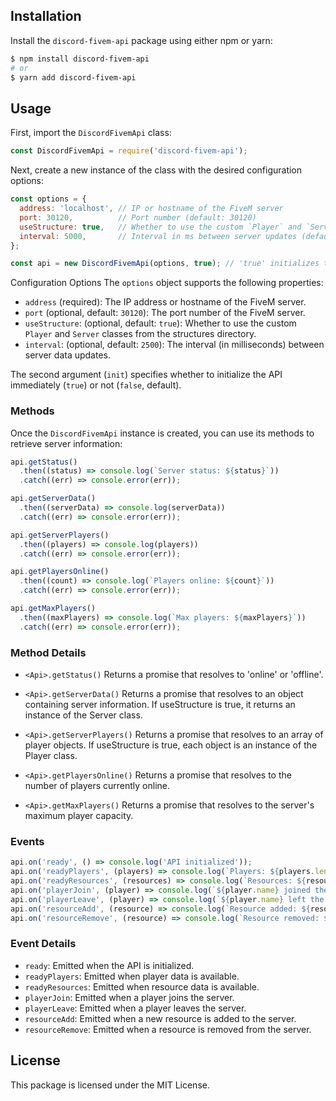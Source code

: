 ## Installation

Install the `discord-fivem-api` package using either npm or yarn:

```bash
$ npm install discord-fivem-api
# or
$ yarn add discord-fivem-api
```

## Usage

First, import the `DiscordFivemApi` class:

```javascript
const DiscordFivemApi = require('discord-fivem-api');
```

Next, create a new instance of the class with the desired configuration options:

```javascript
const options = {
  address: 'localhost', // IP or hostname of the FiveM server
  port: 30120,          // Port number (default: 30120)
  useStructure: true,   // Whether to use the custom `Player` and `Server` structures (default: true)
  interval: 5000,       // Interval in ms between server updates (default: 2500)
};

const api = new DiscordFivemApi(options, true); // 'true' initializes the API immediately
```

Configuration Options
The `options` object supports the following properties:
- `address` (required): The IP address or hostname of the FiveM server.
- `port` (optional, default: `30120`): The port number of the FiveM server.
- `useStructure`: (optional, default: `true`): Whether to use the custom `Player` and `Server` classes from the structures directory.
- `interval`: (optional, default: `2500`): The interval (in milliseconds) between server data updates.

The second argument (`init`) specifies whether to initialize the API immediately (`true`) or not (`false`, default).


### Methods
Once the `DiscordFivemApi` instance is created, you can use its methods to retrieve server information:

```javascript
api.getStatus()
  .then((status) => console.log(`Server status: ${status}`))
  .catch((err) => console.error(err));

api.getServerData()
  .then((serverData) => console.log(serverData))
  .catch((err) => console.error(err));

api.getServerPlayers()
  .then((players) => console.log(players))
  .catch((err) => console.error(err));

api.getPlayersOnline()
  .then((count) => console.log(`Players online: ${count}`))
  .catch((err) => console.error(err));

api.getMaxPlayers()
  .then((maxPlayers) => console.log(`Max players: ${maxPlayers}`))
  .catch((err) => console.error(err));
```

### Method Details

- `<Api>.getStatus()` Returns a promise that resolves to 'online' or 'offline'.

- `<Api>.getServerData()` Returns a promise that resolves to an object containing server information. If useStructure is true, it returns an instance of the Server class.

- `<Api>.getServerPlayers()` Returns a promise that resolves to an array of player objects. If useStructure is true, each object is an instance of the Player class.

- `<Api>.getPlayersOnline()` Returns a promise that resolves to the number of players currently online.

- `<Api>.getMaxPlayers()` Returns a promise that resolves to the server's maximum player capacity.

### Events
```javascript
api.on('ready', () => console.log('API initialized'));
api.on('readyPlayers', (players) => console.log(`Players: ${players.length}`));
api.on('readyResources', (resources) => console.log(`Resources: ${resources.length}`));
api.on('playerJoin', (player) => console.log(`${player.name} joined the server`));
api.on('playerLeave', (player) => console.log(`${player.name} left the server`));
api.on('resourceAdd', (resource) => console.log(`Resource added: ${resource}`));
api.on('resourceRemove', (resource) => console.log(`Resource removed: ${resource}`));
```

### Event Details

- `ready`: Emitted when the API is initialized.
- `readyPlayers`: Emitted when player data is available.
- `readyResources`: Emitted when resource data is available.
- `playerJoin`: Emitted when a player joins the server.
- `playerLeave`: Emitted when a player leaves the server.
- `resourceAdd`: Emitted when a new resource is added to the server.
- `resourceRemove`: Emitted when a resource is removed from the server.

## License

This package is licensed under the MIT License.